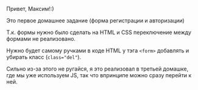 Привет, Максим!:)

Это первое домашнее задание (форма регистрации и авторизации)

Т.к. формы нужно было сделать на HTML и CSS переключение между формами не реализовано.

Нужно будет самому ручками в коде HTML у тэга `<form>` добавлять и убирать класс (`class="del"`).

Сильно из-за этого не ругайся, я это реализовал в третьей домашке, где мы уже используем JS, так что впринципе можно сразу перейти к ней.
